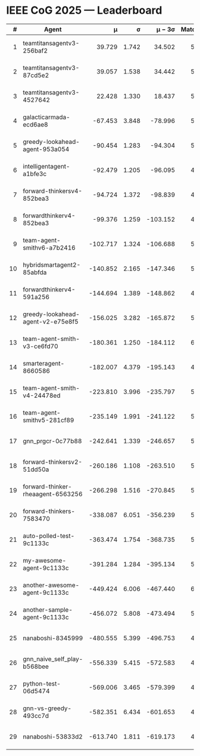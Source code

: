 # IEEE CoG 2025 — Leaderboard

| # | Agent | μ | σ | μ − 3σ | Matches | Updated |
|---:|---|---:|---:|---:|---:|---|
| 1 | teamtitansagentv3-256baf2 | 39.729 | 1.742 | 34.502 | 5848 | 2025-08-19 07:28 |
| 2 | teamtitansagentv3-87cd5e2 | 39.057 | 1.538 | 34.442 | 5692 | 2025-08-19 07:28 |
| 3 | teamtitansagentv3-4527642 | 22.428 | 1.330 | 18.437 | 5596 | 2025-08-19 07:28 |
| 4 | galacticarmada-ecd6ae8 | -67.453 | 3.848 | -78.996 | 5660 | 2025-08-19 07:28 |
| 5 | greedy-lookahead-agent-953a054 | -90.454 | 1.283 | -94.304 | 5328 | 2025-08-19 07:28 |
| 6 | intelligentagent-a1bfe3c | -92.479 | 1.205 | -96.095 | 4486 | 2025-08-19 07:28 |
| 7 | forward-thinkersv4-852bea3 | -94.724 | 1.372 | -98.839 | 4740 | 2025-08-19 07:28 |
| 8 | forwardthinkerv4-852bea3 | -99.376 | 1.259 | -103.152 | 4444 | 2025-08-19 07:28 |
| 9 | team-agent-smithv6-a7b2416 | -102.717 | 1.324 | -106.688 | 5480 | 2025-08-19 07:28 |
| 10 | hybridsmartagent2-85abfda | -140.852 | 2.165 | -147.346 | 5302 | 2025-08-19 07:28 |
| 11 | forwardthinkerv4-591a256 | -144.694 | 1.389 | -148.862 | 4991 | 2025-08-19 07:28 |
| 12 | greedy-lookahead-agent-v2-e75e8f5 | -156.025 | 3.282 | -165.872 | 5688 | 2025-08-19 07:28 |
| 13 | team-agent-smith-v3-ce6fd70 | -180.361 | 1.250 | -184.112 | 6106 | 2025-08-19 07:28 |
| 14 | smarteragent-8660586 | -182.007 | 4.379 | -195.143 | 4789 | 2025-08-19 07:28 |
| 15 | team-agent-smith-v4-24478ed | -223.810 | 3.996 | -235.797 | 5846 | 2025-08-19 07:28 |
| 16 | team-agent-smithv5-281cf89 | -235.149 | 1.991 | -241.122 | 5780 | 2025-08-19 07:28 |
| 17 | gnn_prgcr-0c77b88 | -242.641 | 1.339 | -246.657 | 5430 | 2025-08-19 07:28 |
| 18 | forward-thinkersv2-51dd50a | -260.186 | 1.108 | -263.510 | 5786 | 2025-08-19 07:28 |
| 19 | forward-thinker-rheaagent-6563256 | -266.298 | 1.516 | -270.845 | 5086 | 2025-08-19 07:28 |
| 20 | forward-thinkers-7583470 | -338.087 | 6.051 | -356.239 | 5160 | 2025-08-19 07:28 |
| 21 | auto-polled-test-9c1133c | -363.474 | 1.754 | -368.735 | 5220 | 2025-08-19 07:28 |
| 22 | my-awesome-agent-9c1133c | -391.284 | 1.284 | -395.134 | 5900 | 2025-08-19 07:28 |
| 23 | another-awesome-agent-9c1133c | -449.424 | 6.006 | -467.440 | 6100 | 2025-08-19 07:28 |
| 24 | another-sample-agent-9c1133c | -456.072 | 5.808 | -473.494 | 5640 | 2025-08-19 07:28 |
| 25 | nanaboshi-8345999 | -480.555 | 5.399 | -496.753 | 4740 | 2025-08-19 07:28 |
| 26 | gnn_naive_self_play-b568bee | -556.339 | 5.415 | -572.583 | 4600 | 2025-08-19 07:28 |
| 27 | python-test-06d5474 | -569.006 | 3.465 | -579.399 | 4630 | 2025-08-19 07:28 |
| 28 | gnn-vs-greedy-493cc7d | -582.351 | 6.434 | -601.653 | 4640 | 2025-08-19 07:28 |
| 29 | nanaboshi-53833d2 | -613.740 | 1.811 | -619.173 | 4160 | 2025-08-19 07:28 |
